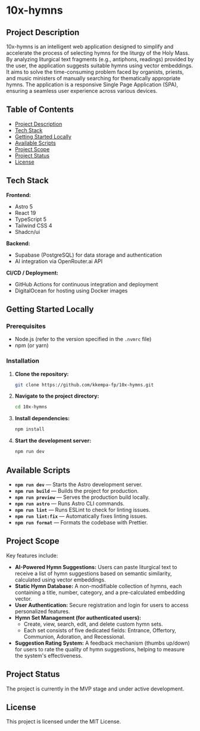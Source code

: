 # 10x-hymns

## Project Description

10x-hymns is an intelligent web application designed to simplify and accelerate the process of selecting hymns for the liturgy of the Holy Mass. By analyzing liturgical text fragments (e.g., antiphons, readings) provided by the user, the application suggests suitable hymns using vector embeddings. It aims to solve the time-consuming problem faced by organists, priests, and music ministers of manually searching for thematically appropriate hymns. The application is a responsive Single Page Application (SPA), ensuring a seamless user experience across various devices.

## Table of Contents

- [Project Description](#project-description)
- [Tech Stack](#tech-stack)
- [Getting Started Locally](#getting-started-locally)
- [Available Scripts](#available-scripts)
- [Project Scope](#project-scope)
- [Project Status](#project-status)
- [License](#license)

## Tech Stack

**Frontend:**

- Astro 5
- React 19
- TypeScript 5
- Tailwind CSS 4
- Shadcn/ui

**Backend:**

- Supabase (PostgreSQL) for data storage and authentication
- AI integration via OpenRouter.ai API

**CI/CD / Deployment:**

- GitHub Actions for continuous integration and deployment
- DigitalOcean for hosting using Docker images

## Getting Started Locally

### Prerequisites

- Node.js (refer to the version specified in the `.nvmrc` file)
- npm (or yarn)

### Installation

1. **Clone the repository:**
   ```bash
   git clone https://github.com/kkempa-fp/10x-hymns.git
   ```
2. **Navigate to the project directory:**
   ```bash
   cd 10x-hymns
   ```
3. **Install dependencies:**
   ```bash
   npm install
   ```
4. **Start the development server:**
   ```bash
   npm run dev
   ```

## Available Scripts

- **`npm run dev`** — Starts the Astro development server.
- **`npm run build`** — Builds the project for production.
- **`npm run preview`** — Serves the production build locally.
- **`npm run astro`** — Runs Astro CLI commands.
- **`npm run lint`** — Runs ESLint to check for linting issues.
- **`npm run lint:fix`** — Automatically fixes linting issues.
- **`npm run format`** — Formats the codebase with Prettier.

## Project Scope

Key features include:

- **AI-Powered Hymn Suggestions:** Users can paste liturgical text to receive a list of hymn suggestions based on semantic similarity, calculated using vector embeddings.
- **Static Hymn Database:** A non-modifiable collection of hymns, each containing a title, number, category, and a pre-calculated embedding vector.
- **User Authentication:** Secure registration and login for users to access personalized features.
- **Hymn Set Management (for authenticated users):**
  - Create, view, search, edit, and delete custom hymn sets.
  - Each set consists of five dedicated fields: Entrance, Offertory, Communion, Adoration, and Recessional.
- **Suggestion Rating System:** A feedback mechanism (thumbs up/down) for users to rate the quality of hymn suggestions, helping to measure the system's effectiveness.

## Project Status

The project is currently in the MVP stage and under active development.

## License

This project is licensed under the MIT License.
